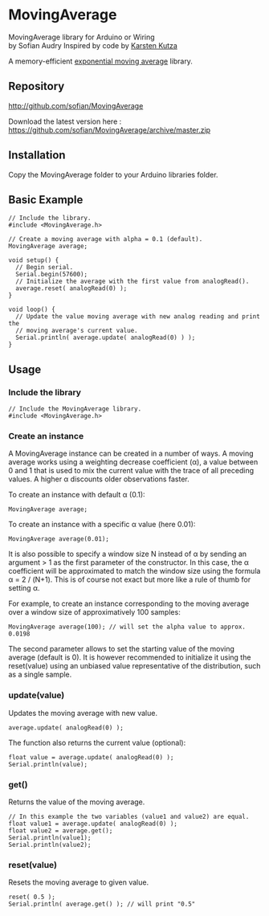 # MovingAverage
MovingAverage library for Arduino or Wiring   
by Sofian Audry
Inspired by code by [Karsten Kutza](http://www.ip-atlas.com/pub/nap/nn-src/bpn.txt)

A memory-efficient [exponential moving average](https://en.wikipedia.org/wiki/Moving_average#Exponential_moving_average) library.

## Repository

http://github.com/sofian/MovingAverage

Download the latest version here : https://github.com/sofian/MovingAverage/archive/master.zip

## Installation
Copy the MovingAverage folder to your Arduino libraries folder.


## Basic Example
```arduino
// Include the library.
#include <MovingAverage.h>

// Create a moving average with alpha = 0.1 (default).
MovingAverage average;

void setup() {
  // Begin serial.
  Serial.begin(57600);
  // Initialize the average with the first value from analogRead().
  average.reset( analogRead(0) );
}

void loop() {
  // Update the value moving average with new analog reading and print the 
  // moving average's current value.
  Serial.println( average.update( analogRead(0) ) );
}

```

## Usage

### Include the library

```arduino
// Include the MovingAverage library.
#include <MovingAverage.h> 

```

### Create an instance
A MovingAverage instance can be created in a number of ways.
A moving average works using a weighting decrease coefficient (α), a value between 0 and 1 that is used to mix the current value with the trace of all preceding values. A higher α discounts older observations faster.

To create an instance with default α (0.1): 
```arduino
MovingAverage average;
```

To create an instance with a specific α value (here 0.01):
```arduino
MovingAverage average(0.01);
```

It is also possible to specify a window size N instead of α by sending an argument > 1 as the first parameter of the constructor. In this case, the α coefficient will be approximated to match the window size using the formula α = 2 / (N+1). This is of course not exact but more like a rule of thumb for setting α.

For example, to create an instance corresponding to the moving average over a window size of approximatively 100 samples:
```arduino
MovingAverage average(100); // will set the alpha value to approx. 0.0198
```

The second parameter allows to set the starting value of the moving average (default is 0). It is however recommended to initialize it using the reset(value) using an unbiased value representative of the distribution, such as a single sample.

### update(value)

Updates the moving average with new value.
```arduino
average.update( analogRead(0) );
```

The function also returns the current value (optional):
```arduino
float value = average.update( analogRead(0) );
Serial.println(value);
```

### get()

Returns the value of the moving average.

```arduino
// In this example the two variables (value1 and value2) are equal.
float value1 = average.update( analogRead(0) );
float value2 = average.get();
Serial.println(value1);
Serial.println(value2);
```

### reset(value)

Resets the moving average to given value.

```arduino
reset( 0.5 );
Serial.println( average.get() ); // will print "0.5"
```
